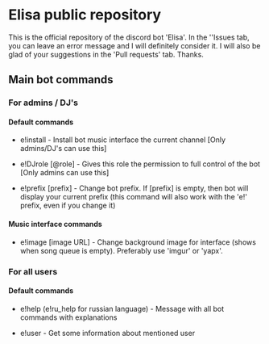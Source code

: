 # Elisa public repository

This is the official repository of the discord bot 'Elisa'. In the ''Issues tab, you can leave an error message and I will definitely consider it. I will also be glad of your suggestions in the 'Pull requests' tab. Thanks.

## Main bot commands

### For admins / DJ's


#### Default commands

- e!install - Install bot music interface the current channel [Only admins/DJ's can use this]

- e!DJrole [@role] - Gives this role the permission to full control of the bot [Only admins can use this]

- e!prefix [prefix] - Change bot prefix. If [prefix] is empty, then bot will display your current prefix (this command will also work with the 'e!' prefix, even if you change it)

#### Music interface commands

- e!image [image URL] - Change background image for interface (shows when song queue is empty). Preferably use 'imgur' or 'yapx'.

### For all users

#### Default commands

- e!help (e!ru_help for russian language) - Message with all bot commands with explanations

- e!user - Get some information about mentioned user


